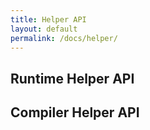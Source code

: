 ```yaml
---
title: Helper API
layout: default
permalink: /docs/helper/
---
```


## Runtime Helper API

## Compiler Helper API

